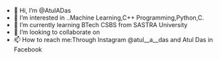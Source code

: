 - 👋 Hi, I’m @AtulADas
- 👀 I’m interested in ..Machine Learning,C++ Programming,Python,C.
- 🌱 I’m currently learning BTech CSBS from SASTRA University
- 💞️ I’m looking to collaborate on 
- 📫 How to reach me:Through Instagram @atul__a__das and Atul Das in Facebook

<!---
AtulADas/AtulADas is a ✨ special ✨ repository because its `README.md` (this file) appears on your GitHub profile.
You can click the Preview link to take a look at your changes.
--->
